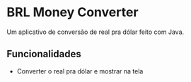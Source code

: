# BRL Money Converter

Um aplicativo de conversão de real pra dólar feito com Java.

## Funcionalidades

- Converter o real pra dólar e mostrar na tela
